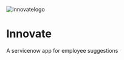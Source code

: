 ![innovatelogo](https://user-images.githubusercontent.com/6209879/222043573-589948cf-a929-464b-9f82-e8b8c9116863.png)

# Innovate
A servicenow app for employee suggestions
